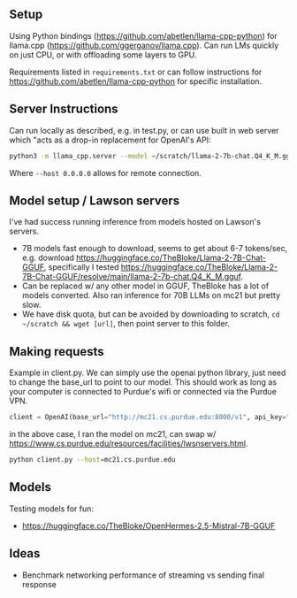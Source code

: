 ## Setup

Using Python bindings (https://github.com/abetlen/llama-cpp-python) for llama.cpp (https://github.com/ggerganov/llama.cpp). Can run LMs quickly on just CPU, or with offloading some layers to GPU. 

Requirements listed in `requirements.txt` or can follow instructions for https://github.com/abetlen/llama-cpp-python for specific installation. 

## Server Instructions
Can run locally as described, e.g. in test.py, or can use built in web server which "acts as a drop-in replacement for OpenAI's API:
```bash 
python3 -m llama_cpp.server --model ~/scratch/llama-2-7b-chat.Q4_K_M.gguf --chat_format chatml --host 0.0.0.0
```
Where `--host 0.0.0.0` allows for remote connection. 


## Model setup / Lawson servers
I've had success running inference from models hosted on Lawson's servers. 
- 7B models fast enough to download, seems to get about 6-7 tokens/sec, e.g. download https://huggingface.co/TheBloke/Llama-2-7B-Chat-GGUF, specifically I tested https://huggingface.co/TheBloke/Llama-2-7B-Chat-GGUF/resolve/main/llama-2-7b-chat.Q4_K_M.gguf. 
- Can be replaced w/ any other model in GGUF, TheBloke has a lot of models converted. Also ran inference for 70B LLMs on mc21 but pretty slow. 
- We have disk quota, but can be avoided by downloading to scratch, `cd ~/scratch && wget [url]`, then point server to this folder. 

## Making requests
Example in client.py. We can simply use the openai python library, just need to change the base_url to point to our model. This should work as long as your computer is connected to Purdue's wifi or connected via the Purdue VPN. 
```python
client = OpenAI(base_url="http://mc21.cs.purdue.edu:8000/v1", api_key="sk-xxx")
```
in the above case, I ran the model on mc21, can swap w/ https://www.cs.purdue.edu/resources/facilities/lwsnservers.html. 
```bash
python client.py --host=mc21.cs.purdue.edu
```

## Models
Testing models for fun:
- https://huggingface.co/TheBloke/OpenHermes-2.5-Mistral-7B-GGUF

## Ideas
- Benchmark networking performance of streaming vs sending final response